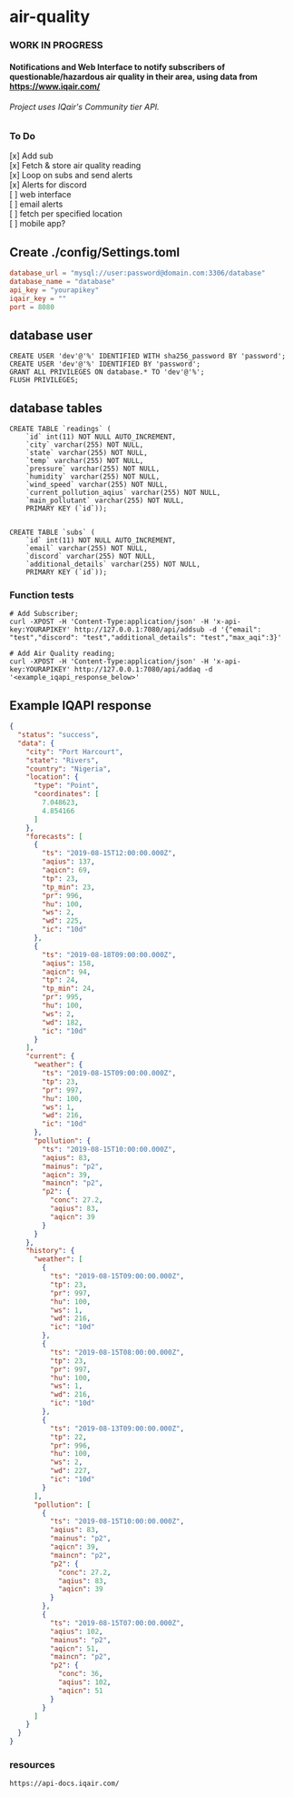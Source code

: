 # air-quality
### WORK IN PROGRESS
#### Notifications and Web Interface to notify subscribers of questionable/hazardous air quality in their area, using data from https://www.iqair.com/
###### Project uses IQair's Community tier API.

### To Do
[x] Add sub \
[x] Fetch & store air quality reading \
[x] Loop on subs and send alerts \
[x] Alerts for discord \
[ ] web interface \
[ ] email alerts \
[ ] fetch per specified location \
[ ] mobile app?

## Create ./config/Settings.toml
```toml
database_url = "mysql://user:password@domain.com:3306/database"
database_name = "database"
api_key = "yourapikey"
iqair_key = ""
port = 8080
```


## database user
    CREATE USER 'dev'@'%' IDENTIFIED WITH sha256_password BY 'password';
    CREATE USER 'dev'@'%' IDENTIFIED BY 'password';
    GRANT ALL PRIVILEGES ON database.* TO 'dev'@'%';
    FLUSH PRIVILEGES;




## database tables
```mysql
CREATE TABLE `readings` (
    `id` int(11) NOT NULL AUTO_INCREMENT,
    `city` varchar(255) NOT NULL,
    `state` varchar(255) NOT NULL,
    `temp` varchar(255) NOT NULL,
    `pressure` varchar(255) NOT NULL,
    `humidity` varchar(255) NOT NULL,
    `wind_speed` varchar(255) NOT NULL,
    `current_pollution_aqius` varchar(255) NOT NULL,
    `main_pollutant` varchar(255) NOT NULL,
    PRIMARY KEY (`id`));


CREATE TABLE `subs` (
    `id` int(11) NOT NULL AUTO_INCREMENT,
    `email` varchar(255) NOT NULL,
    `discord` varchar(255) NOT NULL,
    `additional_details` varchar(255) NOT NULL,
    PRIMARY KEY (`id`));
```

### Function tests
```shell
# Add Subscriber;
curl -XPOST -H 'Content-Type:application/json' -H 'x-api-key:YOURAPIKEY' http://127.0.0.1:7080/api/addsub -d '{"email": "test","discord": "test","additional_details": "test","max_aqi":3}'
```
```shell
# Add Air Quality reading;
curl -XPOST -H 'Content-Type:application/json' -H 'x-api-key:YOURAPIKEY' http://127.0.0.1:7080/api/addaq -d '<example_iqapi_response_below>'
```

## Example IQAPI response
```json
{
  "status": "success",
  "data": {
    "city": "Port Harcourt",
    "state": "Rivers",
    "country": "Nigeria",
    "location": {
      "type": "Point",
      "coordinates": [
        7.048623,
        4.854166
      ]
    },
    "forecasts": [
      {
        "ts": "2019-08-15T12:00:00.000Z",
        "aqius": 137,
        "aqicn": 69,
        "tp": 23,
        "tp_min": 23,
        "pr": 996,
        "hu": 100,
        "ws": 2,
        "wd": 225,
        "ic": "10d"
      },
      {
        "ts": "2019-08-18T09:00:00.000Z",
        "aqius": 158,
        "aqicn": 94,
        "tp": 24,
        "tp_min": 24,
        "pr": 995,
        "hu": 100,
        "ws": 2,
        "wd": 182,
        "ic": "10d"
      }
    ],
    "current": {
      "weather": {
        "ts": "2019-08-15T09:00:00.000Z",
        "tp": 23,
        "pr": 997,
        "hu": 100,
        "ws": 1,
        "wd": 216,
        "ic": "10d"
      },
      "pollution": {
        "ts": "2019-08-15T10:00:00.000Z",
        "aqius": 83,
        "mainus": "p2",
        "aqicn": 39,
        "maincn": "p2",
        "p2": {
          "conc": 27.2,
          "aqius": 83,
          "aqicn": 39
        }
      }
    },
    "history": {
      "weather": [
        {
          "ts": "2019-08-15T09:00:00.000Z",
          "tp": 23,
          "pr": 997,
          "hu": 100,
          "ws": 1,
          "wd": 216,
          "ic": "10d"
        },
        {
          "ts": "2019-08-15T08:00:00.000Z",
          "tp": 23,
          "pr": 997,
          "hu": 100,
          "ws": 1,
          "wd": 216,
          "ic": "10d"
        },
        {
          "ts": "2019-08-13T09:00:00.000Z",
          "tp": 22,
          "pr": 996,
          "hu": 100,
          "ws": 2,
          "wd": 227,
          "ic": "10d"
        }
      ],
      "pollution": [
        {
          "ts": "2019-08-15T10:00:00.000Z",
          "aqius": 83,
          "mainus": "p2",
          "aqicn": 39,
          "maincn": "p2",
          "p2": {
            "conc": 27.2,
            "aqius": 83,
            "aqicn": 39
          }
        },
        {
          "ts": "2019-08-15T07:00:00.000Z",
          "aqius": 102,
          "mainus": "p2",
          "aqicn": 51,
          "maincn": "p2",
          "p2": {
            "conc": 36,
            "aqius": 102,
            "aqicn": 51
          }
        }
      ]
    }
  }
}
```

### resources
    https://api-docs.iqair.com/
